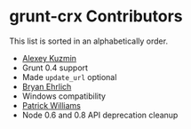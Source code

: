 # grunt-crx Contributors

This list is sorted in an alphabetically order.

* [Alexey Kuzmin](https://github.com/alexeykuzmin)
 * Grunt 0.4 support
 * Made `update_url` optional       
* [Bryan Ehrlich](https://github.com/adotout)
 * Windows compatibility
* [Patrick Williams](https://github.com/pwmckenna)
 * Node 0.6 and 0.8 API deprecation cleanup
